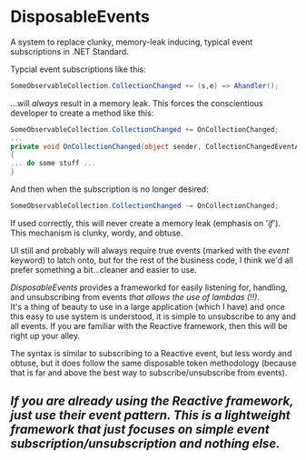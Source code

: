# DisposableEvents
A system to replace clunky, memory-leak inducing, typical event subscriptions in .NET Standard. 

Typcial event subscriptions like this:

```C#
SomeObservableCollection.CollectionChanged += (s,e) => Ahandler();
```

...will _always_ result in a memory leak.  This forces the conscientious developer to create a method like this:

```C#
SomeObservableCollection.CollectionChanged += OnCollectionChanged;
...
private void OnCollectionChanged(object sender, CollectionChangedEventArgs a) 
{
... do some stuff ...
}
```

And then when the subscription is no longer desired:

```C#
SomeObservableCollection.CollectionChanged -= OnCollectionChanged;
```

If used correctly, this will never create a memory leak (emphasis on '*if*').  This mechanism is clunky, wordy, and obtuse.

UI still and probably will always require true events (marked with the *event* keyword) to latch onto, but for the rest of the business code,
I think we'd all prefer something a bit...cleaner and easier to use.

*DisposableEvents* provides a frameworkd for easily listening for, handling, and unsubscribing from events _that allows the use of lambdas (!!)_.  
It's a thing of beauty to use in a large application (which I have) and once this easy to use system is understood, it is simple to 
unsubscribe to any and all events.  If you are familiar with the Reactive framework, then this will be right up your alley.

The syntax is similar to subscribing to a Reactive event, but less wordy and obtuse, but it does follow the same disposable token
methodology (because that is far and above the best way to subscribe/unsubscribe from events).

## _If you are already using the Reactive framework, just use their event pattern.  This is a lightweight framework that just focuses on simple event subscription/unsubscription and nothing else._
